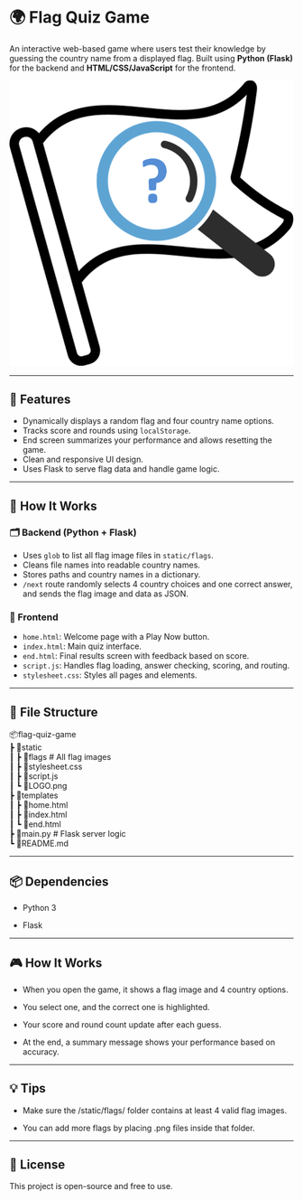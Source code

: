 # 🌍 Flag Quiz Game

An interactive web-based game where users test their knowledge by guessing the country name from a displayed flag. Built using **Python (Flask)** for the backend and **HTML/CSS/JavaScript** for the frontend.

![Flag Quiz Banner](static/LOGO.png)

---

## 🚀 Features

- Dynamically displays a random flag and four country name options.
- Tracks score and rounds using `localStorage`.
- End screen summarizes your performance and allows resetting the game.
- Clean and responsive UI design.
- Uses Flask to serve flag data and handle game logic.

---

## 🧠 How It Works

### 🗂 Backend (Python + Flask)

- Uses `glob` to list all flag image files in `static/flags`.
- Cleans file names into readable country names.
- Stores paths and country names in a dictionary.
- `/next` route randomly selects 4 country choices and one correct answer, and sends the flag image and data as JSON.

### 📄 Frontend

- `home.html`: Welcome page with a Play Now button.
- `index.html`: Main quiz interface.
- `end.html`: Final results screen with feedback based on score.
- `script.js`: Handles flag loading, answer checking, scoring, and routing.
- `stylesheet.css`: Styles all pages and elements.

---

## 📁 File Structure
📦flag-quiz-game  
 ┣ 📂static  
 ┃ ┣ 📂flags          # All flag images  
 ┃ ┣ 📄stylesheet.css  
 ┃ ┣ 📄script.js  
 ┃ ┗ 📄LOGO.png  
 ┣ 📂templates  
 ┃ ┣ 📄home.html  
 ┃ ┣ 📄index.html  
 ┃ ┗ 📄end.html  
 ┣ 📄main.py          # Flask server logic  
 ┗ 📄README.md

---

## 📦 Dependencies
- Python 3

- Flask

---

## 🎮 How It Works
- When you open the game, it shows a flag image and 4 country options.

- You select one, and the correct one is highlighted.

- Your score and round count update after each guess.

- At the end, a summary message shows your performance based on accuracy.

---

## 💡 Tips
- Make sure the /static/flags/ folder contains at least 4 valid flag images.

- You can add more flags by placing .png files inside that folder.

---
## 📃 License
This project is open-source and free to use.

